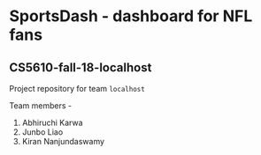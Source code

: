# SportsDash - dashboard for NFL fans

## CS5610-fall-18-localhost
Project repository for team `localhost`

Team members - 
1. Abhiruchi Karwa
2. Junbo Liao
3. Kiran Nanjundaswamy
